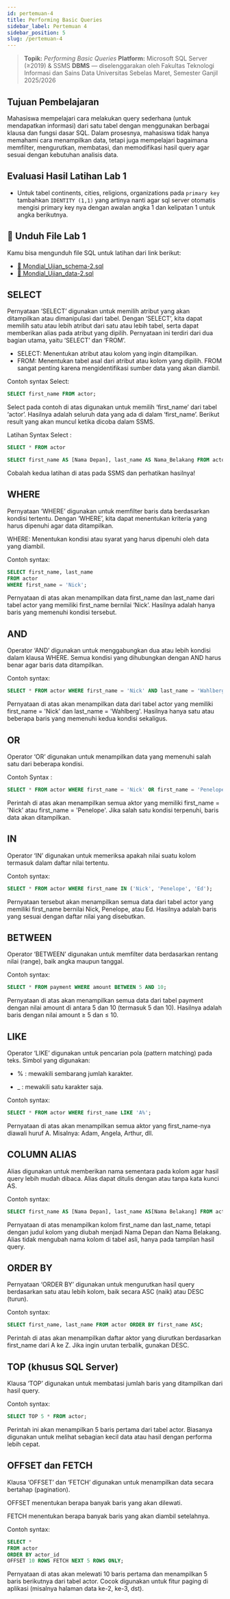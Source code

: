 ```yaml
---
id: pertemuan-4
title: Performing Basic Queries
sidebar_label: Pertemuan 4
sidebar_position: 5
slug: /pertemuan-4
---
```


> **Topik:** *Performing Basic Queries*
> **Platform:** Microsoft SQL Server (≥2019) & SSMS
> **DBMS** — diselenggarakan oleh Fakultas Teknologi Informasi dan Sains Data Universitas Sebelas Maret, Semester Ganjil
2025/2026

## Tujuan Pembelajaran
Mahasiswa mempelajari cara melakukan query sederhana (untuk mendapatkan informasi) dari satu tabel dengan menggunakan
berbagai klausa dan fungsi dasar SQL. Dalam prosesnya, mahasiswa tidak hanya memahami cara menampilkan data, tetapi juga
mempelajari bagaimana memfilter, mengurutkan, membatasi, dan memodifikasi hasil query agar sesuai dengan kebutuhan
analisis data.

## Evaluasi Hasil Latihan Lab 1

- Untuk tabel continents, cities, religions, organizations pada `primary key` tambahkan `IDENTITY (1,1)` yang artinya
nanti agar sql server otomatis mengisi primary key nya dengan awalan angka 1 dan kelipatan 1 untuk angka berikutnya.

## 🔽 Unduh File Lab 1

Kamu bisa mengunduh file SQL untuk latihan dari link berikut:

- [📄 Mondial_Ujian_schema-2.sql](/lab/lab1/Mondial_Ujian_schema-2.sql)
- [📄 Mondial_Ujian_data-2.sql](/lab/lab1/Mondial_Ujian_data-2.sql)


## SELECT

Pernyataan ‘SELECT’ digunakan untuk memilih atribut yang akan ditampilkan atau dimanipulasi dari tabel. Dengan ‘SELECT’,
kita dapat memilih satu atau lebih atribut dari satu atau lebih tabel, serta dapat memberikan alias pada atribut yang
dipilih. Pernyataan ini terdiri dari dua bagian utama, yaitu ‘SELECT’ dan ‘FROM’.

- SELECT: Menentukan atribut atau kolom yang ingin ditampilkan.
- FROM: Menentukan tabel asal dari atribut atau kolom yang dipilih. FROM sangat penting karena mengidentifikasi sumber
data yang akan diambil.

Contoh syntax Select:

```sql
SELECT first_name FROM actor;
```

Select pada contoh di atas digunakan untuk memilih ‘first_name’ dari tabel ‘actor’. Hasilnya adalah seluruh data yang
ada di dalam ‘first_name’. Berikut result yang akan muncul ketika dicoba dalam SSMS.

Latihan Syntax Select :

```sql
SELECT * FROM actor

SELECT first_name AS [Nama Depan], last_name AS Nama_Belakang FROM actor;
```
Cobalah kedua latihan di atas pada SSMS dan perhatikan hasilnya!

## WHERE

Pernyataan ‘WHERE’ digunakan untuk memfilter baris data berdasarkan kondisi tertentu. Dengan ‘WHERE’, kita dapat
menentukan kriteria yang harus dipenuhi agar data ditampilkan.

WHERE: Menentukan kondisi atau syarat yang harus dipenuhi oleh data yang diambil.

Contoh syntax:

```sql
SELECT first_name, last_name
FROM actor
WHERE first_name = 'Nick';
```

Pernyataan di atas akan menampilkan data first_name dan last_name dari tabel actor yang memiliki first_name bernilai
‘Nick’.
Hasilnya adalah hanya baris yang memenuhi kondisi tersebut.

## AND

Operator ‘AND’ digunakan untuk menggabungkan dua atau lebih kondisi dalam klausa WHERE. Semua kondisi yang dihubungkan
dengan AND harus benar agar baris data ditampilkan.

Contoh syntax:

```sql
SELECT * FROM actor WHERE first_name = 'Nick' AND last_name = 'Wahlberg';
```


Pernyataan di atas akan menampilkan data dari tabel actor yang memiliki first_name = 'Nick' dan last_name = 'Wahlberg'.
Hasilnya hanya satu atau beberapa baris yang memenuhi kedua kondisi sekaligus.

## OR

Operator ‘OR’ digunakan untuk menampilkan data yang memenuhi salah satu dari beberapa kondisi.

Contoh Syntax :

```sql
SELECT * FROM actor WHERE first_name = 'Nick' OR first_name = 'Penelope';

```
Perintah di atas akan menampilkan semua aktor yang memiliki first_name = 'Nick' atau first_name = 'Penelope'.
Jika salah satu kondisi terpenuhi, baris data akan ditampilkan.

## IN

Operator ‘IN’ digunakan untuk memeriksa apakah nilai suatu kolom termasuk dalam daftar nilai tertentu.

Contoh syntax:

```sql
SELECT * FROM actor WHERE first_name IN ('Nick', 'Penelope', 'Ed');
```

Pernyataan tersebut akan menampilkan semua data dari tabel actor yang memiliki first_name bernilai Nick, Penelope, atau
Ed.
Hasilnya adalah baris yang sesuai dengan daftar nilai yang disebutkan.

## BETWEEN

Operator ‘BETWEEN’ digunakan untuk memfilter data berdasarkan rentang nilai (range), baik angka maupun tanggal.

Contoh syntax:

```sql
SELECT * FROM payment WHERE amount BETWEEN 5 AND 10;
```

Pernyataan di atas akan menampilkan semua data dari tabel payment dengan nilai amount di antara 5 dan 10 (termasuk 5 dan
10). Hasilnya adalah baris dengan nilai amount ≥ 5 dan ≤ 10.

## LIKE

Operator ‘LIKE’ digunakan untuk pencarian pola (pattern matching) pada teks.
Simbol yang digunakan:

- % : mewakili sembarang jumlah karakter.

- _ : mewakili satu karakter saja.

Contoh syntax:

```sql
SELECT * FROM actor WHERE first_name LIKE 'A%';
```

Pernyataan di atas akan menampilkan semua aktor yang first_name-nya diawali huruf A.
Misalnya: Adam, Angela, Arthur, dll.

## COLUMN ALIAS
Alias digunakan untuk memberikan nama sementara pada kolom agar hasil query lebih mudah dibaca. Alias dapat ditulis
dengan atau tanpa kata kunci AS.

Contoh syntax:
```sql
SELECT first_name AS [Nama Depan], last_name AS[Nama Belakang] FROM actor;
```

Pernyataan di atas menampilkan kolom first_name dan last_name, tetapi dengan judul kolom yang diubah menjadi Nama Depan
dan Nama Belakang.
Alias tidak mengubah nama kolom di tabel asli, hanya pada tampilan hasil query.

## ORDER BY

Pernyataan ‘ORDER BY’ digunakan untuk mengurutkan hasil query berdasarkan satu atau lebih kolom, baik secara ASC (naik)
atau DESC (turun).

Contoh syntax:
```sql
SELECT first_name, last_name FROM actor ORDER BY first_name ASC;
```

Perintah di atas akan menampilkan daftar aktor yang diurutkan berdasarkan first_name dari A ke Z.
Jika ingin urutan terbalik, gunakan DESC.

## TOP (khusus SQL Server)

Klausa ‘TOP’ digunakan untuk membatasi jumlah baris yang ditampilkan dari hasil query.

Contoh syntax:
```sql
SELECT TOP 5 * FROM actor;
```

Perintah ini akan menampilkan 5 baris pertama dari tabel actor.
Biasanya digunakan untuk melihat sebagian kecil data atau hasil dengan performa lebih cepat.

## OFFSET dan FETCH

Klausa ‘OFFSET’ dan ‘FETCH’ digunakan untuk menampilkan data secara bertahap (pagination).

OFFSET menentukan berapa banyak baris yang akan dilewati.

FETCH menentukan berapa banyak baris yang akan diambil setelahnya.

Contoh syntax:
```sql
SELECT *
FROM actor
ORDER BY actor_id
OFFSET 10 ROWS FETCH NEXT 5 ROWS ONLY;
```
Pernyataan di atas akan melewati 10 baris pertama dan menampilkan 5 baris berikutnya dari tabel actor.
Cocok digunakan untuk fitur paging di aplikasi (misalnya halaman data ke-2, ke-3, dst).
